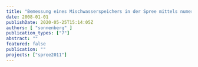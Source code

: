 ```yaml
---
title: "Bemessung eines Mischwasserspeichers in der Spree mittels numerischer Langzeitsimulation und Analyse ausgewählter Unsicherheiten"
date: 2008-01-01
publishDate: 2020-05-25T15:14:05Z
authors: [ "sonnenberg" ]
publication_types: ["7"]
abstract: ""
featured: false
publication: ""
projects: ["spree2011"]
---
```



